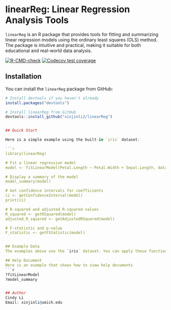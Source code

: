 # linearReg: Linear Regression Analysis Tools

`linearReg` is an R package that provides tools for fitting and summarizing linear regression models using the ordinary least squares (OLS) method. The package is intuitive and practical, making it suitable for both educational and real-world data analysis.

<!-- badges: start -->
[![R-CMD-check](https://github.com/xinjinli2/bios625_hw3/actions/workflows/R-CMD-check.yaml/badge.svg)](https://github.com/xinjinli2/bios625_hw3/actions/workflows/R-CMD-check.yaml)
[![Codecov test coverage](https://codecov.io/gh/xinjinli2/bios625_hw3/graph/badge.svg)](https://app.codecov.io/gh/xinjinli2/bios625_hw3)
<!-- badges: end -->

## Installation

You can install the `linearReg` package from GitHub:

```r
# Install devtools if you haven't already
install.packages("devtools")

# Install linearReg from GitHub
devtools::install_github("xinjinli2/linearReg")


## Quick Start

Here is a simple example using the built-in `iris` dataset:

```r
library(linearReg)

# Fit a linear regression model
model <- fitLinearModel(Petal.Length ~ Petal.Width + Sepal.Length, data = iris)

# Display a summary of the model
model_summary(model)

# Get confidence intervals for coefficients
ci <- getConfidenceInterval(model)
print(ci)

# R-squared and adjusted R-squared values
R_squared <- getRSquared(model)
adjusted_R_squared <- getAdjustedRSquared(model)

# F-statistic and p-value
F_statistic <- getFStatistic(model)


## Example Data
The examples above use the `iris` dataset. You can apply these functions to your own data by replacing `iris` with your data frame.

## Help Document
Here is an example that shows how to view help documents
```r
?fitLinearModel
?model_summary


## Author
Cindy Li
Email: xinjinli@umich.edu





